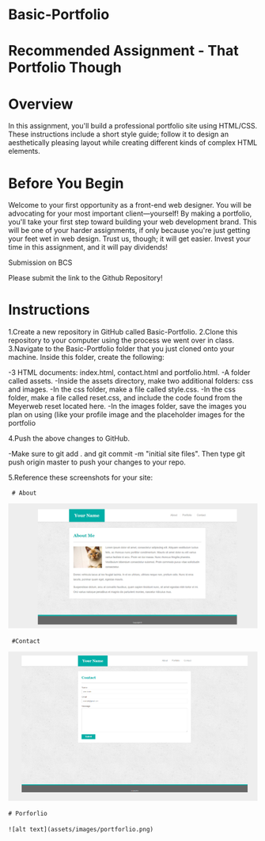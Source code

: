 # Basic-Portfolio

# Recommended Assignment - That Portfolio Though


 # Overview

In this assignment, you'll build a professional portfolio site using HTML/CSS. These instructions include a short style guide; follow it to design an aesthetically pleasing layout while creating different kinds of complex HTML elements.


# Before You Begin


Welcome to your first opportunity as a front-end web designer. You will be advocating for your most important client—yourself! By making a portfolio, you'll take your first step toward building your web development brand.
This will be one of your harder assignments, if only because you're just getting your feet wet in web design. Trust us, though; it will get easier. Invest your time in this assignment, and it will pay dividends!



Submission on BCS


Please submit the link to the Github Repository!



 # Instructions


1.Create a new repository in GitHub called Basic-Portfolio.
2.Clone this repository to your computer using the process we went over in class.
3.Navigate to the Basic-Portfolio folder that you just cloned onto your machine. Inside this folder, create the following:
  
  -3 HTML documents: index.html, contact.html and portfolio.html.
  -A folder called assets.
  -Inside the assets directory, make two additional folders: css and images.
  -In the css folder, make a file called style.css.
  -In the css folder, make a file called reset.css, and include the code found from the Meyerweb reset located here.
  -In the images folder, save the images you plan on using (like your profile image and the placeholder images for the 
   portfolio





4.Push the above changes to GitHub.

  -Make sure to git add . and git commit -m "initial site files". Then type git push origin master to push your changes to
   your repo.
   
5.Reference these screenshots for your site:

     # About
   ![alt text](assets/images/about.png)
   
     #Contact
   ![alt text](assets/images/contact.png)
    
    # Porforlio
    
    ![alt text](assets/images/portforlio.png)














